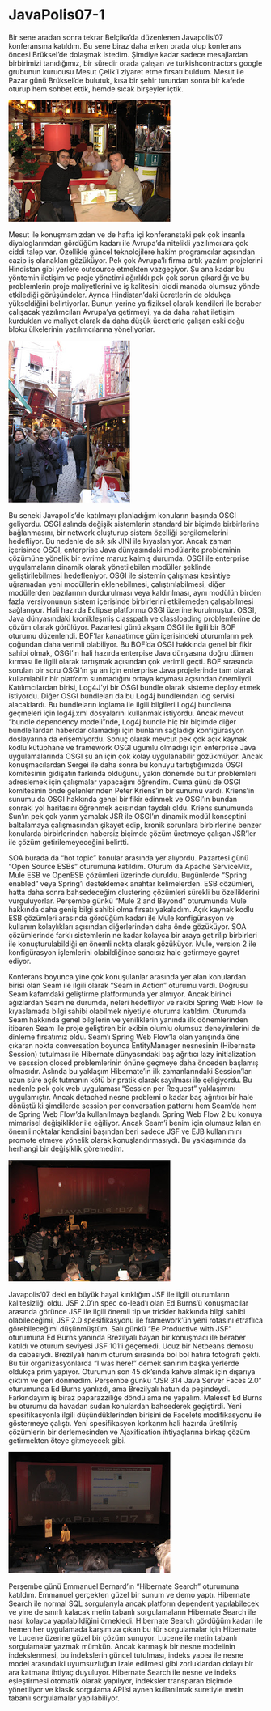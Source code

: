 # JavaPolis07-1
Bir sene aradan sonra tekrar Belçika’da düzenlenen Javapolis’07 konferansına katıldım. Bu sene biraz daha erken orada 
olup konferans öncesi Brüksel’de dolaşmak istedim. Şimdiye kadar sadece mesajlardan birbirimizi tanıdığımız, bir süredir 
orada çalışan ve turkishcontractors google grubunun kurucusu Mesut Çelik’i ziyaret etme fırsatı buldum. Mesut ile Pazar 
günü Brüksel’de bulutuk, kısa bir şehir turundan sonra bir kafede oturup hem sohbet ettik, hemde sıcak birşeyler içtik.

![](images/jp07_me_mesut.jpeg)

Mesut ile konuşmamızdan ve de hafta içi konferanstaki pek çok insanla diyaloglarımdan gördüğüm kadarı ile Avrupa’da 
nitelikli yazılımcılara çok ciddi talep var. Özellikle güncel teknolojilere hakim programcılar açısından cazip iş 
olanakları gözüküyor. Pek çok Avrupa’lı firma artık yazılım projelerini Hindistan gibi yerlere outsource etmekten 
vazgeçiyor. Şu ana kadar bu yöntemin iletişim ve proje yönetimi ağırlıklı pek çok sorun çıkardığı ve bu problemlerin 
proje maliyetlerini ve iş kalitesini ciddi manada olumsuz yönde etkilediği görüşündeler. Ayrıca Hindistan’daki ücretlerin 
de oldukça yükseldiğini belirtiyorlar. Bunun yerine ya fiziksel olarak kendileri ile beraber çalışacak yazılımcıları 
Avrupa’ya getirmeyi, ya da daha rahat iletişim kurdukları ve maliyet olarak da daha düşük ücretlerle çalışan eski doğu 
bloku ülkelerinin yazılımcılarına yöneliyorlar.

![](images/jp07_belgium.jpeg)

Bu seneki Javapolis’de katılmayı planladığım konuların başında OSGI geliyordu. OSGI aslında değişik sistemlerin standard 
bir biçimde birbirlerine bağlanmasını, bir network oluşturup sistem özelliği sergilemelerini hedefliyor. Bu nedenle de 
sık sık JINI ile kıyaslanıyor. Ancak zaman içerisinde OSGI, enterprise Java dünyasındaki modülarite probleminin çözümüne 
yönelik bir evrime maruz kalmış durumda. OSGI ile enterprise uygulamaların dinamik olarak yönetilebilen modüller şeklinde 
geliştirilebilmesi hedefleniyor. OSGI ile sistemin çalışması kesintiye uğramadan yeni modüllerin eklenebilmesi, 
çalıştırılabilmesi, diğer modüllerden bazılarının durdurulması veya kaldırılması, aynı modülün birden fazla versiyonunun 
sistem içerisinde birbirlerini etkilemeden çalışabilmesi sağlanıyor. Hali hazırda Eclipse platformu OSGI üzerine kurulmuştur. 
OSGI, Java dünyasındaki kronikleşmiş classpath ve classloading problemlerine de çözüm olarak görülüyor. Pazartesi günü 
akşam OSGI ile ilgili bir BOF oturumu düzenlendi. BOF’lar kanaatimce gün içerisindeki oturumların pek çoğundan daha verimli 
olabiliyor. Bu BOF’da OSGI hakkında genel bir fikir sahibi olmak, OSGI’ın hali hazırda enterpise Java dünyasına doğru dümen 
kırması ile ilgili olarak tartışmak açısından çok verimli geçti. BOF sırasında sorulan bir soru OSGI’ın şu an için 
enterprise Java projelerinde tam olarak kullanılabilir bir platform sunmadığını ortaya koyması açısından önemliydi. 
Katılımcılardan birisi, Log4J’yi bir OSGI bundle olarak sisteme deploy etmek istiyordu. Diğer OSGI bundleları da bu Log4j 
bundleından log servisi alacaklardı. Bu bundleların loglama ile ilgili bilgileri Log4j bundleına geçmeleri için log4j.xml 
dosyalarını kullanmak istiyordu. Ancak mevcut “bundle dependency modeli”nde, Log4j bundle hiç bir biçimde diğer 
bundle’lardan haberdar olamadığı için bunların sağladığı konfigürasyon doslayarına da erişemiyordu. Sonuç olarak mevcut 
pek çok açık kaynak kodlu kütüphane ve framework OSGI ugumlu olmadığı için enterprise Java uygulamalarında OSGI şu an için 
çok kolay uygulanabilir gözükmüyor. Ancak konuşmacılardan Sergei ile daha sonra bu konuyu tartıştığımızda OSGI komitesinin 
gidişatın farkında olduğunu, yakın dönemde bu tür problemleri adreslemek için çalışmalar yapacağını öğrendim. Cuma günü 
de OSGI komitesinin önde gelenlerinden Peter Kriens’in bir sunumu vardı. Kriens’in sunumu da OSGI hakkında genel bir fikir 
edinmek ve OSGI’ın bundan sonraki yol haritasını öğrenmek açısından faydalı oldu. Kriens sunumunda Sun’ın pek çok yarım 
yamalak JSR ile OSGI’ın dinamik modül konseptini baltalamaya çalışmasından şikayet edip, kronik sorunlara birbirlerine 
benzer konularda birbirlerinden habersiz biçimde çözüm üretmeye çalışan JSR’ler ile çözüm getirilemeyeceğini belirtti.

SOA burada da “hot topic” konular arasında yer alıyordu. Pazartesi günü “Open Source ESBs” oturumuna katıldım. Oturum da 
Apache ServiceMix, Mule ESB ve OpenESB çözümleri üzerinde duruldu. Bugünlerde “Spring enabled” veya Spring’i desteklemek 
anahtar kelimelerden. ESB cözümleri, hatta daha sonra bahsedeceğim clustering çözümleri sürekli bu özelliklerini 
vurguluyorlar. Perşembe günkü “Mule 2 and Beyond” oturumunda Mule hakkında daha geniş bilgi sahibi olma fırsatı yakaladım. 
Açık kaynak kodlu ESB çözümleri arasında gördüğüm kadarı ile Mule konfigürasyon ve kullanım kolaylıkları açısından 
diğerlerinden daha önde gözüküyor. SOA çözümlerinde farklı sistemlerin ne kadar kolayca bir araya getirilip birbirleri 
ile konuşturulabildiği en önemli nokta olarak gözüküyor. Mule, version 2 ile konfigürasyon işlemlerini olabildiğince 
sancısız hale getirmeye gayret ediyor.

Konferans boyunca yine çok konuşulanlar arasında yer alan konulardan birisi olan Seam ile ilgili olarak “Seam in Action” 
oturumu vardı. Doğrusu Seam kafamdaki geliştirme platformunda yer almıyor. Ancak birinci ağızlardan Seam ne durumda, neleri 
hedefliyor ve rakibi Spring Web Flow ile kıyaslamada bilgi sahibi olabilmek niyetiyle oturuma katıldım. Oturumda Seam 
hakkında genel bilgilerin ve yeniliklerin yanında ilk dönemlerinden itibaren Seam ile proje geliştiren bir ekibin olumlu 
olumsuz deneyimlerini de dinleme fırsatımız oldu. Seam’ı Spring Web Flow’la olan yarışında öne çıkaran nokta conversation 
boyunca EntityManager nesnesinin (Hibernate Session) tutulması ile Hibernate dünyasındaki baş ağrıtıcı lazy initialization 
ve sesssion closed problemlerinin önüne geçmeye daha önceden başlamış olmasıdır. Aslında bu yaklaşım Hibernate’in ilk 
zamanlarındaki Session’ları uzun süre açık tutmanın kötü bir pratik olarak sayılması ile çelişiyordu. Bu nedenle pek çok 
web uygulaması “Session per Request” yaklaşımını uygulamıştır. Ancak detached nesne problemi o kadar baş ağrıtıcı bir hale 
dönüştü ki şimdilerde session per conversation patternı hem Seam’da hem de Spring Web Flow’da kullanılmaya başlandı. 
Spring Web Flow 2 bu konuya mimarisel değişiklikler ile eğiliyor. Ancak Seam’i benim için olumsuz kılan en önemli noktalar 
kendisini başından beri sadece JSF ve EJB kullanımını promote etmeye yönelik olarak konuşlandırmasıydı. Bu yaklaşımında 
da herhangi bir değişiklik göremedim.

![](images/jp07_1.jpeg)

Javapolis’07 deki en büyük hayal kırıklığım JSF ile ilgili oturumların kalitesizliği oldu. JSF 2.0’ın spec co-lead’ı olan 
Ed Burns’ü konuşmacılar arasında görünce JSF ile ilgili önemli tip ve trickler hakkında bilgi sahibi olabileceğimi, 
JSF 2.0 spesifikasyonu ile framework’ün yeni rotasını etraflıca görebileceğimi düşünmüştüm. Salı günkü “Be Productive with JSF” 
oturumuna Ed Burns yanında Brezilyalı bayan bir konuşmacı ile beraber katıldı ve oturum seviyesi JSF 101’i geçemedi. Ucuz 
bir Netbeans demosu da cabasıydı. Brezilyalı hanım oturum sırasında bol bol hatıra fotoğrafı çekti. Bu tür organizasyonlarda 
“I was here!” demek sanırım başka yerlerde oldukça prim yapıyor. Oturumun son 45 dk’sında kahve almak için dışarıya çıktım 
ve geri dönmedim. Perşembe günkü “JSR 314 Java Server Faces 2.0” oturumunda Ed Burns yanlızdı, ama Brezilyalı hatun da 
peşindeydi. Farkındayım iş biraz paparazziliğe döndü ama ne yapalım. Malesef Ed Burns bu oturumu da havadan sudan konulardan 
bahsederek geçiştirdi. Yeni spesifikasyonla ilgili düşündüklerinden birisini de Facelets modifikasyonu ile göstermeye çalıştı. 
Yeni spesifikasyon korkarım hali hazırda üretilmiş çözümlerin bir derlemesinden ve Ajaxification ihtiyaçlarına birkaç çözüm 
getirmekten öteye gitmeyecek gibi.

![](images/jp07_2.jpeg)

Perşembe günü Emmanuel Bernard’ın “Hibernate Search” oturumuna katıldım. Emmanuel gerçekten güzel bir sunum ve demo yaptı. 
Hibernate Search ile normal SQL sorgularıyla ancak platform dependent yapılabilecek ve yine de sınırlı kalacak metin tabanlı 
sorgulamaların Hibernate Search ile nasıl kolayca yapılabildiğini örnekledi. Hibernate Search gördüğüm kadarı ile hemen 
her uygulamada karşımıza çıkan bu tür sorgulamalar için Hibernate ve Lucene üzerine güzel bir çözüm sunuyor. Lucene ile
metin tabanlı sorgulamalar yazmak mümkün. Ancak karmaşık bir nesne modelinin indekslenmesi, bu indekslerin güncel tutulması,
indeks yapısı ile nesne model arasındaki uyumsuzluğun izale edilmesi gibi zorluklardan dolayı bir ara katmana ihtiyaç 
duyuluyor. Hibernate Search ile nesne ve indeks eşleştirmesi otomatik olarak yapılıyor, indeksler transparan biçimde 
yönetiliyor ve klasik sorgulama API’si aynen kullanılmak suretiyle metin tabanlı sorgulamalar yapılabiliyor.

